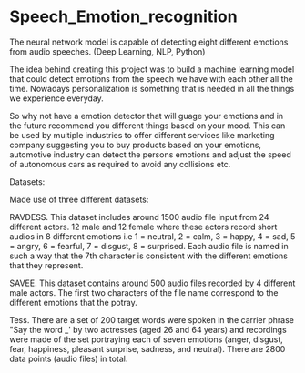 # Speech_Emotion_recognition
The neural network model is capable of detecting eight different  emotions from audio speeches. (Deep Learning, NLP, Python)

The idea behind creating this project was to build a machine learning model that could detect emotions from the speech we have with each other all the time. Nowadays personalization is something that is needed in all the things we experience everyday.

So why not have a emotion detector that will guage your emotions and in the future recommend you different things based on your mood. This can be used by multiple industries to offer different services like marketing company suggesting you to buy products based on your emotions, automotive industry can detect the persons emotions and adjust the speed of autonomous cars as required to avoid any collisions etc.


Datasets:

Made use of three different datasets:

RAVDESS. This dataset includes around 1500 audio file input from 24 different actors. 12 male and 12 female where these actors record short audios in 8 different emotions i.e 1 = neutral, 2 = calm, 3 = happy, 4 = sad, 5 = angry, 6 = fearful, 7 = disgust, 8 = surprised.
Each audio file is named in such a way that the 7th character is consistent with the different emotions that they represent.

SAVEE. This dataset contains around 500 audio files recorded by 4 different male actors. The first two characters of the file name correspond to the different emotions that the potray.

Tess. There are a set of 200 target words were spoken in the carrier phrase "Say the word _' by two actresses (aged 26 and 64 years) and recordings were made of the set portraying each of seven emotions (anger, disgust, fear, happiness, pleasant surprise, sadness, and neutral). There are 2800 data points (audio files) in total.
